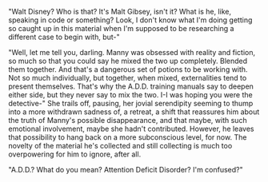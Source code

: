 "Walt Disney? Who is that? It's Malt Gibsey, isn't it? What is he, like, speaking in code or something? Look, I don't know what I'm doing getting so caught up in this material when I'm supposed to be researching a different case to begin with, but-"

"Well, let me tell you, darling. Manny was obsessed with reality and fiction, so much so that you could say he mixed the two up completely. Blended them together. And that's a dangerous set of potions to be working with. Not so much individually, but together, when mixed, externalities tend to present themselves. That's why the A.D.D. training manuals say to deepen either side, but they never say to mix the two. I-I was hoping you were the detective-" She trails off, pausing, her jovial serendipity seeming to thump into a more withdrawn sadness of, a retreat, a shift that reassures him about the truth of Manny's possible disappearance, and that maybe, with such emotional involvement, maybe she hadn't contributed. However, he leaves that possibility to hang back on a more subconscious level, for now. The novelty of the material he's collected and still collecting is much too overpowering for him to ignore, after all.

"A.D.D.? What do you mean? Attention Deficit Disorder? I'm confused?"